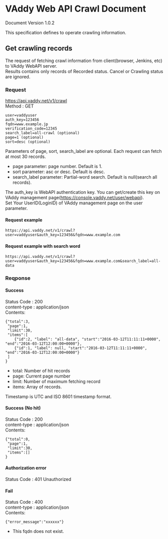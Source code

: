 VAddy Web API Crawl Document
======================

Document Version 1.0.2

This specification defines to operate crawling information.


## Get crawling records
The request of fetching crawl information from client(browser, Jenkins, etc) to VAddy WebAPI server.  
Results contains only records of Recorded status.
Cancel or Crawling status are ignored.


### Request
https://api.vaddy.net/v1/crawl  
Method : GET  

    user=vaddyuser
    auth_key=123456
    fqdn=www.example.jp
    verification_code=12345
    search_label=all-crawl (optional)
    page=1 (optional)
    sort=desc (optional)

Parameters of page, sort, search_label are optional. Each request can fetch at most 30 records.  

- page parameter: page number. Default is 1.
- sort parameter: asc or desc. Default is desc.
- search_label parameter: Partial-word search. Default is null(search all records).   

The auth_key is WebAPI authentication key. You can get/create this key on VAddy management page(https://console.vaddy.net/user/webapi).  
Set Your UserID(LoginID) of VAddy management page on the user parameter.



#### Request example

    https://api.vaddy.net/v1/crawl?user=vaddyuser&auth_key=123456&fqdn=www.example.com

#### Request example with search word

    https://api.vaddy.net/v1/crawl?user=vaddyuser&auth_key=123456&fqdn=www.example.com&search_label=all-data


### Reqponse
#### Success
Status Code : 200  
content-type  : application/json  
Contents:

    {"total":3,
     "page":1,
     "limit":30,
     "items":[
        {"id":2, "label": "all-data", "start":"2016-03-12T11:11:11+0000", "end":"2016-03-12T12:00:00+0000"},
        {"id":1, "label": null, "start":"2016-03-12T11:11:11+0000", "end":"2016-03-12T12:00:00+0000"}
     ]
    }


- total: Number of hit records
- page:  Current page number
- limit: Number of maximum fetching record
- items: Array of records.

Timestamp is UTC and ISO 8601 timestamp format.


#### Success (No hit)
Status Code : 200  
content-type  : application/json  
Contents:

    {"total":0,
     "page":1,
     "limit":30,
     "items":[]
    }


#### Authorization error
Status Code : 401  Unauthorized  


#### Fail
Status Code : 400  
content-type  : application/json  
Contents:

    {"error_message":"xxxxxx"}

- This fqdn does not exist.
